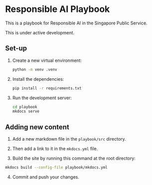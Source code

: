 # Responsible AI Playbook

This is a playbook for Responsible AI in the Singapore Public Service.

This is under active development.

## Set-up

1. Create a new virtual environment:

    ```bash
    python -m venv .venv
    ```

2. Install the dependencies:

    ```bash
    pip install -r requirements.txt
    ```

3. Run the development server:

    ```bash
    cd playbook
    mkdocs serve
    ```

## Adding new content

1. Add a new markdown file in the `playbook/src` directory.

2. Then add a link to it in the `mkdocs.yml` file.

3. Build the site by running this command at the root directory:

```bash
mkdocs build --config-file playbook/mkdocs.yml
```

4. Commit and push your changes.
